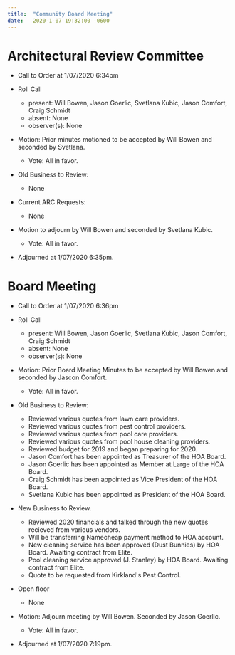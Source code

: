 ```yaml
---
title:  "Community Board Meeting"
date:   2020-1-07 19:32:00 -0600
---
```


# Architectural Review Committee

- Call to Order at 1/07/2020 6:34pm
- Roll Call
    - present: Will Bowen, Jason Goerlic, Svetlana Kubic, Jason Comfort, Craig Schmidt
    - absent: None
    - observer(s): None
- Motion: Prior minutes motioned to be accepted by Will Bowen and seconded by Svetlana.
  - Vote: All in favor.

- Old Business to Review:
  - None

- Current ARC Requests:
  - None

- Motion to adjourn by Will Bowen and seconded by Svetlana Kubic.
  - Vote: All in favor.
- Adjourned at 1/07/2020 6:35pm.

# Board Meeting

- Call to Order at 1/07/2020 6:36pm
- Roll Call
    - present: Will Bowen, Jason Goerlic, Svetlana Kubic, Jason Comfort, Craig Schmidt
    - absent: None
    - observer(s): None

- Motion: Prior Board Meeting Minutes to be accepted by Will Bowen and seconded by Jascon Comfort.
  - Vote: All in favor.

- Old Business to Review:
  - Reviewed various quotes from lawn care providers.
  - Reviewed various quotes from pest control providers.
  - Reviewed various quotes from pool care providers.
  - Reviewed various quotes from pool house cleaning providers.
  - Reviewed budget for 2019 and began preparing for 2020.
  - Jason Comfort has been appointed as Treasurer of the HOA Board.
  - Jason Goerlic has been appointed as Member at Large of the HOA Board.
  - Craig Schmidt has been appointed as Vice President of the HOA Board.
  - Svetlana Kubic has been appointed as President of the HOA Board.

- New Business to Review.
  - Reviewed 2020 financials and talked through the new quotes recieved from various vendors.
  - Will be transferring Namecheap payment method to HOA account.
  - New cleaning service has been approved (Dust Bunnies) by HOA Board. Awaiting contract from Elite.
  - Pool cleaning service approved (J. Stanley) by HOA Board. Awaiting contract from Elite.
  - Quote to be requested from Kirkland's Pest Control.

- Open floor
  - None

- Motion: Adjourn meeting by Will Bowen. Seconded by Jason Goerlic. 
  - Vote: All in favor.
- Adjourned at 1/07/2020 7:19pm.
